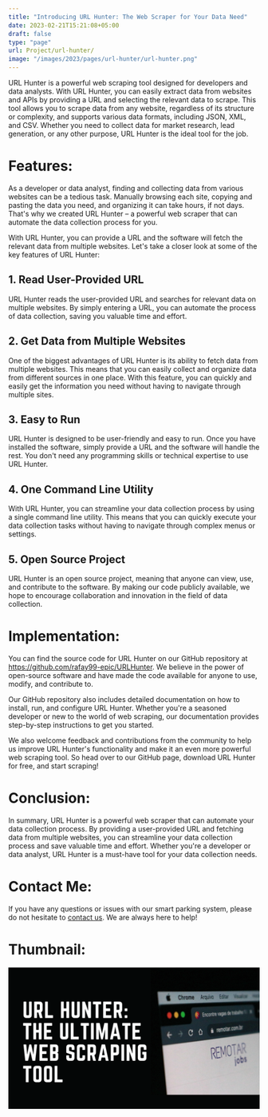 ```yaml
---
title: "Introducing URL Hunter: The Web Scraper for Your Data Need"
date: 2023-02-21T15:21:08+05:00
draft: false
type: "page"
url: Project/url-hunter/
image: "/images/2023/pages/url-hunter/url-hunter.png"
---
```


<link rel="stylesheet" href="/css/style.css">

URL Hunter is a powerful web scraping tool designed for developers and data analysts. With URL Hunter, you can easily extract data from websites and APIs by providing a URL and selecting the relevant data to scrape. This tool allows you to scrape data from any website, regardless of its structure or complexity, and supports various data formats, including JSON, XML, and CSV. Whether you need to collect data for market research, lead generation, or any other purpose, URL Hunter is the ideal tool for the job.

# Features:

As a developer or data analyst, finding and collecting data from various websites can be a tedious task. Manually browsing each site, copying and pasting the data you need, and organizing it can take hours, if not days. That's why we created URL Hunter – a powerful web scraper that can automate the data collection process for you.

With URL Hunter, you can provide a URL and the software will fetch the relevant data from multiple websites. Let's take a closer look at some of the key features of URL Hunter:

## 1. Read User-Provided URL
URL Hunter reads the user-provided URL and searches for relevant data on multiple websites. By simply entering a URL, you can automate the process of data collection, saving you valuable time and effort.

## 2. Get Data from Multiple Websites
One of the biggest advantages of URL Hunter is its ability to fetch data from multiple websites. This means that you can easily collect and organize data from different sources in one place. With this feature, you can quickly and easily get the information you need without having to navigate through multiple sites.

## 3. Easy to Run
URL Hunter is designed to be user-friendly and easy to run. Once you have installed the software, simply provide a URL and the software will handle the rest. You don't need any programming skills or technical expertise to use URL Hunter.

## 4.  One Command Line Utility
With URL Hunter, you can streamline your data collection process by using a single command line utility. This means that you can quickly execute your data collection tasks without having to navigate through complex menus or settings.

## 5. Open Source Project
URL Hunter is an open source project, meaning that anyone can view, use, and contribute to the software. By making our code publicly available, we hope to encourage collaboration and innovation in the field of data collection.


# Implementation: 
You can find the source code for URL Hunter on our GitHub repository at https://github.com/rafay99-epic/URLHunter. We believe in the power of open-source software and have made the code available for anyone to use, modify, and contribute to.

Our GitHub repository also includes detailed documentation on how to install, run, and configure URL Hunter. Whether you're a seasoned developer or new to the world of web scraping, our documentation provides step-by-step instructions to get you started.

We also welcome feedback and contributions from the community to help us improve URL Hunter's functionality and make it an even more powerful web scraping tool. So head over to our GitHub page, download URL Hunter for free, and start scraping!

# Conclusion:
In summary, URL Hunter is a powerful web scraper that can automate your data collection process. By providing a user-provided URL and fetching data from multiple websites, you can streamline your data collection process and save valuable time and effort. Whether you're a developer or data analyst, URL Hunter is a must-have tool for your data collection needs.

# Contact Me:
If you have any questions or issues with our smart parking system, please do not hesitate to [contact us](https://future-insight.blog/contact). We are always here to help!


# Thumbnail:
![image](/images/2023/pages/url-hunter/url-hunter.png)

